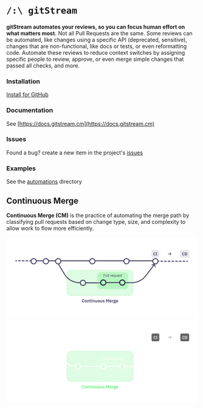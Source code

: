 # `/:\ gitStream`

**gitStream automates your reviews, so you can focus human effort on what matters most.** Not all Pull Requests are the same. Some reviews can be automated, like changes using a specific API (deprecated, sensitive), changes that are non-functional, like docs or tests, or even reformatting code. Automate these reviews to reduce context switches by assigning specific people to review, approve, or even merge simple changes that passed all checks, and more.

### Installation

[Install for GitHub](https://github.com/marketplace/gitstream-by-linearb)

### Documentation 

See [https://docs.gitstream.cm](https://docs.gitstream.cm)

### Issues 

Found a bug? create a new item in the project's [issues](https://github.com/linear-b/gitstream/issues)

### Examples 

See the [automations](automations) directory

## Continuous Merge

**Continuous Merge (CM)** is the practice of automating the merge path by classifying pull requests based on change type, size, and complexity to allow work to flow more efficiently.

![Continuous Merge](assets/ContinuousMerge3l.png#gh-light-mode-only)
![Continuous Merge](assets/ContinuousMerge3d.png#gh-dark-mode-only)
